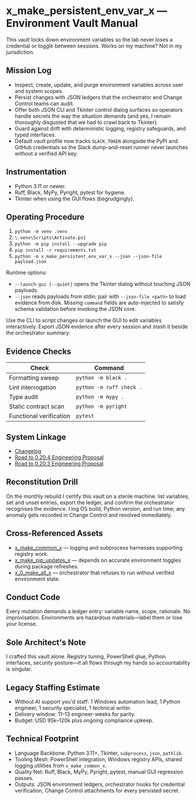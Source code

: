 # x_make_persistent_env_var_x — Environment Vault Manual

This vault locks down environment variables so the lab never loses a credential or toggle between sessions. Works on my machine? Not in my jurisdiction.

## Mission Log
- Inspect, create, update, and purge environment variables across user and system scopes.
- Persist changes with JSON ledgers that the orchestrator and Change Control teams can audit.
- Offer both JSON CLI and Tkinter control dialog surfaces so operators handle secrets the way the situation demands (and yes, I remain thoroughly disgusted that we had to crawl back to Tkinter).
- Guard against drift with deterministic logging, registry safeguards, and typed interfaces.
- Default vault profile now tracks `SLACK_TOKEN` alongside the PyPI and GitHub credentials so the Slack dump-and-reset runner never launches without a verified API key.

## Instrumentation
- Python 3.11 or newer.
- Ruff, Black, MyPy, Pyright, pytest for hygiene.
- Tkinter when using the GUI flows (begrudgingly).

## Operating Procedure
1. `python -m venv .venv`
2. `\.venv\Scripts\Activate.ps1`
3. `python -m pip install --upgrade pip`
4. `pip install -r requirements.txt`
5. `python -m x_make_persistent_env_var_x --json --json-file payload.json`

Runtime options:
- `--launch-gui [--quiet]` opens the Tkinter dialog without touching JSON payloads.
- `--json` reads payloads from stdin; pair with `--json-file <path>` to load evidence from disk. Missing `command` fields are auto-injected to satisfy schema validation before invoking the JSON core.

Use the CLI to script changes or launch the GUI to edit variables interactively. Export JSON evidence after every session and stash it beside the orchestrator summary.

## Evidence Checks
| Check | Command |
| --- | --- |
| Formatting sweep | `python -m black .` |
| Lint interrogation | `python -m ruff check .` |
| Type audit | `python -m mypy .` |
| Static contract scan | `python -m pyright` |
| Functional verification | `pytest` |

## System Linkage
- [Changelog](./CHANGELOG.md)
- [Road to 0.20.4 Engineering Proposal](../x_0_make_all_x/Change%20Control/0.20.4/Road%20to%200.20.4%20Engineering%20Proposal.md)
- [Road to 0.20.3 Engineering Proposal](../x_0_make_all_x/Change%20Control/0.20.3/Road%20to%200.20.3%20Engineering%20Proposal.md)

## Reconstitution Drill
On the monthly rebuild I certify this vault on a sterile machine: list variables, set and unset entries, export the ledger, and confirm the orchestrator recognises the evidence. I log OS build, Python version, and run time; any anomaly gets recorded in Change Control and resolved immediately.

## Cross-Referenced Assets
- [x_make_common_x](../x_make_common_x/README.md) — logging and subprocess harnesses supporting registry work.
- [x_make_pip_updates_x](../x_make_pip_updates_x/README.md) — depends on accurate environment toggles during package refreshes.
- [x_0_make_all_x](../x_0_make_all_x/README.md) — orchestrator that refuses to run without verified environment state.

## Conduct Code
Every mutation demands a ledger entry: variable name, scope, rationale. No improvisation. Environments are hazardous materials—label them or lose your license.

## Sole Architect's Note
I crafted this vault alone. Registry tuning, PowerShell glue, Python interfaces, security posture—it all flows through my hands so accountability is singular.

## Legacy Staffing Estimate
- Without AI support you'd staff: 1 Windows automation lead, 1 Python engineer, 1 security specialist, 1 technical writer.
- Delivery window: 11–13 engineer-weeks for parity.
- Budget: USD 95k–120k plus ongoing compliance upkeep.

## Technical Footprint
- Language Backbone: Python 3.11+, Tkinter, `subprocess`, `json`, `pathlib`.
- Tooling Mesh: PowerShell integration, Windows registry APIs, shared logging utilities from `x_make_common_x`.
- Quality Net: Ruff, Black, MyPy, Pyright, pytest, manual GUI regression passes.
- Outputs: JSON environment ledgers, orchestrator hooks for credential verification, Change Control attachments for every persisted secret.
